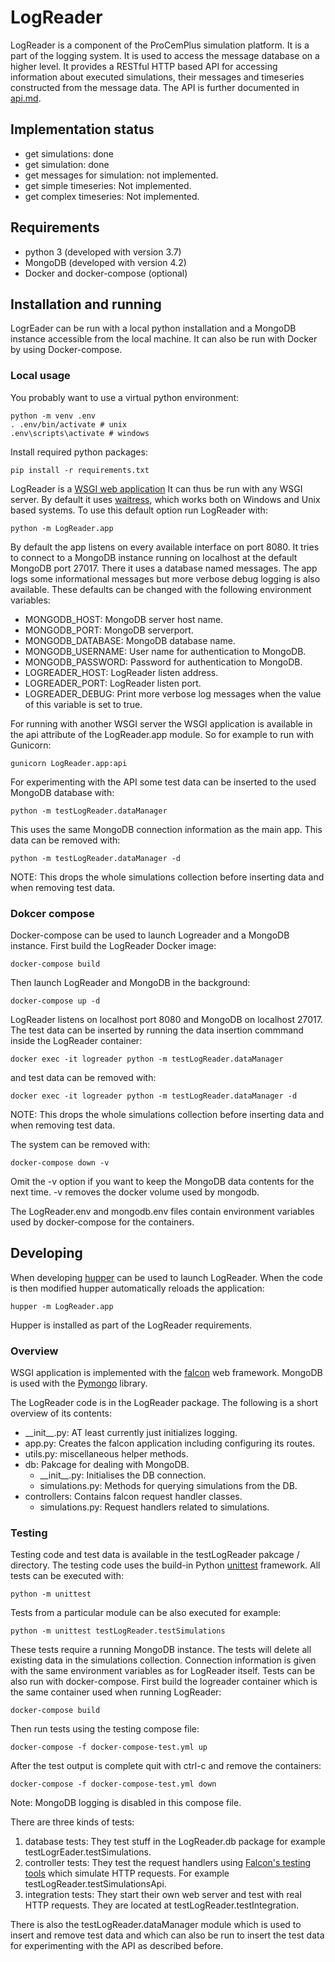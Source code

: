 # LogReader

LogReader is a component of the ProCemPlus simulation platform. It is a part of the logging system. It is used to access the message database on a higher level. It provides a RESTful HTTP based API for accessing information about executed simulations, their messages and timeseries constructed from the message data. The API is further documented in [api.md](api.md).

## Implementation status

- get simulations: done 
- get simulation: done 
- get messages for simulation: not implemented.
- get simple timeseries: Not implemented.
- get complex timeseries: Not implemented.

## Requirements

- python 3 (developed with version 3.7)
- MongoDB (developed with version 4.2)
- Docker and docker-compose (optional) 

## Installation and running

LogrEader can be run with a local python installation and a MongoDB instance accessible from the local machine. It can also be run with Docker by using Docker-compose.

### Local usage

You probably want to use a virtual python environment:

    python -m venv .env
    . .env/bin/activate # unix
    .env\scripts\activate # windows

Install required python packages:

    pip install -r requirements.txt

LogReader is a [WSGI web application](https://wsgi.readthedocs.io/en/latest/index.html)
It can thus be run with any WSGI server. By default it uses [waitress](https://docs.pylonsproject.org/projects/waitress/en/stable/),
which works both on Windows and Unix based systems. To use this default option run LogReader with:

    python -m LogReader.app

By default the app listens on every available interface on port 8080. It tries to connect to a MongoDB instance running on localhost at the default MongoDB port 27017. There it uses a database named messages. The app logs some informational messages but more verbose debug logging is also available. These defaults can be changed with the following environment variables:

- MONGODB_HOST: MongoDB server host name.
- MONGODB_PORT: MongoDB serverport. 
- MONGODB_DATABASE: MongoDB database name.
- MONGODB_USERNAME: User name for authentication to MongoDB.
- MONGODB_PASSWORD: Password for authentication to MongoDB.
- LOGREADER_HOST: LogReader listen address.
- LOGREADER_PORT: LogReader listen port.
- LOGREADER_DEBUG: Print more verbose log messages when the value of this variable is set to true.

For running with another WSGI server the WSGI application is available in the api attribute of the LogReader.app module. So for example to run with Gunicorn:

    gunicorn LogReader.app:api

For experimenting with the API some test data can be inserted to the used MongoDB database with:

    python -m testLogReader.dataManager

This uses the same MongoDB connection information as the main app. This data can be removed with:

    python -m testLogReader.dataManager -d

NOTE: This drops the whole simulations collection before inserting data and when removing test data.

### Dokcer compose

Docker-compose can be used to launch Logreader and a MongoDB instance. First build the LogReader Docker image:

    docker-compose build

Then launch LogReader and MongoDB in the background:

    docker-compose up -d

LogReader listens on localhost port 8080 and MongoDB on localhost 27017. The test data can be inserted by running the data insertion commmand inside the LogReader container:

    docker exec -it logreader python -m testLogReader.dataManager

and test data can be removed with:

    docker exec -it logreader python -m testLogReader.dataManager -d

NOTE: This drops the whole simulations collection before inserting data and when removing test data.

The system can be removed with:

    docker-compose down -v
    
Omit the -v option if you want to keep the MongoDB data contents for the next time. -v removes the docker volume used by mongodb.

The LogReader.env and mongodb.env files contain environment variables used by docker-compose for the containers.

## Developing

When developing [hupper](https://github.com/Pylons/hupper)
can be used to launch LogReader. When the code is then modified hupper automatically reloads the application:

    hupper -m LogReader.app 

Hupper is installed as part of the LogReader requirements.

### Overview

WSGI application is implemented with the [falcon](https://falcon.readthedocs.io/en/stable/)
web framework. MongoDB is used with the [Pymongo](https://pymongo.readthedocs.io/en/stable/) library.

The LogReader code is in the LogReader package. The following is a short overview of its contents:

- \_\_init\_\_.py: AT least currently just initializes logging.
- app.py: Creates the falcon application including configuring its routes.
- utils.py: miscellaneous helper methods.
- db: Pakcage for dealing with MongoDB.
    - \_\_init\_\_.py: Initialises the DB connection.
    - simulations.py: Methods for querying simulations from the DB.
- controllers: Contains falcon request handler classes.
    - simulations.py: Request handlers related to simulations.

### Testing

Testing code and test data is available in the testLogReader pakcage / directory. The testing code uses the build-in Python [unittest](https://docs.python.org/3.7/library/unittest.html) framework.
All tests can be executed with:

    python -m unittest

Tests from a particular module can be also executed for example:

    python -m unittest testLogReader.testSimulations

These tests require a running MongoDB instance. The tests will delete all existing data in the simulations collection. Connection information is given with the same environment variables as for LogReader itself. Tests can be also run with docker-compose. First build the logreader container which is the same container used when running LogReader:

    docker-compose build       

Then run tests using the testing compose file:

    docker-compose -f docker-compose-test.yml up
    
After the test output is complete quit with ctrl-c and remove the containers:

    docker-compose -f docker-compose-test.yml down
    
Note: MongoDB logging is disabled in this compose file.

There are three kinds of tests:

1. database tests: They test stuff in the LogReader.db package for example testLogrEader.testSimulations.
2. controller tests: They test the request handlers using [Falcon's testing tools](https://falcon.readthedocs.io/en/stable/api/testing.html)
which simulate HTTP requests. For example testLogReader.testSimulationsApi.
3. integration tests: They start their own web server and test with real HTTP requests. They are located at testLogReader.testIntegration.

There is also the testLogReader.dataManager module which is used to insert and remove test data and which can also be run to insert the test data for experimenting with the API as described before. 